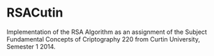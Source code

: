 # RSACutin
Implementation of the RSA Algorithm as an assignment of the Subject Fundamental Concepts of Criptography 220 from Curtin University, Semester 1 2014.
